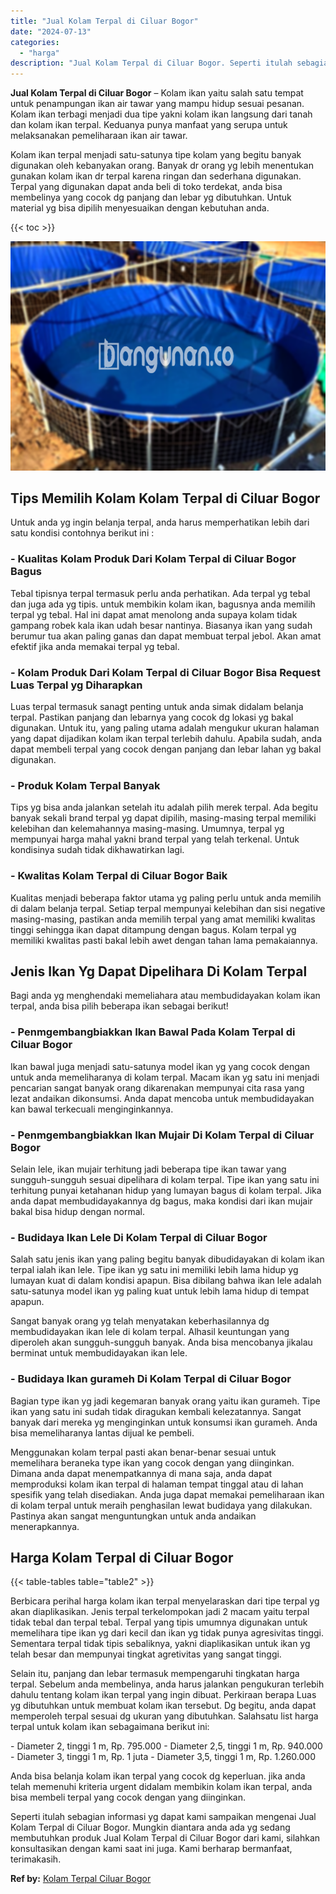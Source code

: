 ```yaml
---
title: "Jual Kolam Terpal di Ciluar Bogor"
date: "2024-07-13"
categories: 
  - "harga"
description: "Jual Kolam Terpal di Ciluar Bogor. Seperti itulah sebagian informasi yg dapat kami sampaikan mengenai Jual Kolam Terpal di Ciluar Bogor. Mungkin diantara and..."
---
```


**Jual Kolam Terpal di Ciluar Bogor** – Kolam ikan yaitu salah satu tempat untuk penampungan ikan air tawar yang mampu hidup sesuai pesanan. Kolam ikan terbagi menjadi dua tipe yakni kolam ikan langsung dari tanah dan kolam ikan terpal. Keduanya punya manfaat yang serupa untuk melaksanakan pemeliharaan ikan air tawar.

Kolam ikan terpal menjadi satu-satunya tipe kolam yang begitu banyak digunakan oleh kebanyakan orang. Banyak dr orang yg lebih menentukan gunakan kolam ikan dr terpal karena ringan dan sederhana digunakan. Terpal yang digunakan dapat anda beli di toko terdekat, anda bisa membelinya yang cocok dg panjang dan lebar yg dibutuhkan. Untuk material yg bisa dipilih menyesuaikan dengan kebutuhan anda.

{{< toc >}}

![Jual Kolam Terpal di Ciluar Bogor](/images/jual-kolam-terpal-03.png)

## Tips Memilih Kolam Kolam Terpal di Ciluar Bogor

Untuk anda yg ingin belanja terpal, anda harus memperhatikan lebih dari satu kondisi contohnya berikut ini :

### \- Kualitas Kolam Produk Dari Kolam Terpal di Ciluar Bogor Bagus

Tebal tipisnya terpal termasuk perlu anda perhatikan. Ada terpal yg tebal dan juga ada yg tipis. untuk membikin kolam ikan, bagusnya anda memilih terpal yg tebal. Hal ini dapat amat menolong anda supaya kolam tidak gampang robek kala ikan udah besar nantinya. Biasanya ikan yang sudah berumur tua akan paling ganas dan dapat membuat terpal jebol. Akan amat efektif jika anda memakai terpal yg tebal.

### \- Kolam Produk Dari Kolam Terpal di Ciluar Bogor Bisa Request Luas Terpal yg Diharapkan

Luas terpal termasuk sanagt penting untuk anda simak didalam belanja terpal. Pastikan panjang dan lebarnya yang cocok dg lokasi yg bakal digunakan. Untuk itu, yang paling utama adalah mengukur ukuran halaman yang dapat dijadikan kolam ikan terpal terlebih dahulu. Apabila sudah, anda dapat membeli terpal yang cocok dengan panjang dan lebar lahan yg bakal digunakan.

### \- Produk Kolam Terpal Banyak

Tips yg bisa anda jalankan setelah itu adalah pilih merek terpal. Ada begitu banyak sekali brand terpal yg dapat dipilih, masing-masing terpal memiliki kelebihan dan kelemahannya masing-masing. Umumnya, terpal yg mempunyai harga mahal yakni brand terpal yang telah terkenal. Untuk kondisinya sudah tidak dikhawatirkan lagi.

### \- Kwalitas Kolam Terpal di Ciluar Bogor Baik

Kualitas menjadi beberapa faktor utama yg paling perlu untuk anda memilih di dalam belanja terpal. Setiap terpal mempunyai kelebihan dan sisi negative masing-masing, pastikan anda memilih terpal yang amat memiliki kwalitas tinggi sehingga ikan dapat ditampung dengan bagus. Kolam terpal yg memiliki kwalitas pasti bakal lebih awet dengan tahan lama pemakaiannya.

## Jenis Ikan Yg Dapat Dipelihara Di Kolam Terpal

Bagi anda yg menghendaki memeliahara atau membudidayakan kolam ikan terpal, anda bisa pilih beberapa ikan sebagai berikut!

### \- Penmgembangbiakkan Ikan Bawal Pada Kolam Terpal di Ciluar Bogor

Ikan bawal juga menjadi satu-satunya model ikan yg yang cocok dengan untuk anda memeliharanya di kolam terpal. Macam ikan yg satu ini menjadi pencarian sangat banyak orang dikarenakan mempunyai cita rasa yang lezat andaikan dikonsumsi. Anda dapat mencoba untuk membudidayakan kan bawal terkecuali menginginkannya.

### \- Penmgembangbiakkan Ikan Mujair Di Kolam Terpal di Ciluar Bogor

Selain lele, ikan mujair terhitung jadi beberapa tipe ikan tawar yang sungguh-sungguh sesuai dipelihara di kolam terpal. Tipe ikan yang satu ini terhitung punyai ketahanan hidup yang lumayan bagus di kolam terpal. Jika anda dapat membudidayakannya dg bagus, maka kondisi dari ikan mujair bakal bisa hidup dengan normal.

### \- Budidaya Ikan Lele Di Kolam Terpal di Ciluar Bogor

Salah satu jenis ikan yang paling begitu banyak dibudidayakan di kolam ikan terpal ialah ikan lele. Tipe ikan yg satu ini memiliki lebih lama hidup yg lumayan kuat di dalam kondisi apapun. Bisa dibilang bahwa ikan lele adalah satu-satunya model ikan yg paling kuat untuk lebih lama hidup di tempat apapun.

Sangat banyak orang yg telah menyatakan keberhasilannya dg membudidayakan ikan lele di kolam terpal. Alhasil keuntungan yang diperoleh akan sungguh-sungguh banyak. Anda bisa mencobanya jikalau berminat untuk membudidayakan ikan lele.

### \- Budidaya Ikan gurameh Di Kolam Terpal di Ciluar Bogor

Bagian type ikan yg jadi kegemaran banyak orang yaitu ikan gurameh. Tipe ikan yang satu ini sudah tidak diragukan kembali kelezatannya. Sangat banyak dari mereka yg menginginkan untuk konsumsi ikan gurameh. Anda bisa memeliharanya lantas dijual ke pembeli.

Menggunakan kolam terpal pasti akan benar-benar sesuai untuk memelihara beraneka type ikan yang cocok dengan yang diinginkan. Dimana anda dapat menempatkannya di mana saja, anda dapat memproduksi kolam ikan terpal di halaman tempat tinggal atau di lahan spesifik yang telah disediakan. Anda juga dapat memakai pemeliharaan ikan di kolam terpal untuk meraih penghasilan lewat budidaya yang dilakukan. Pastinya akan sangat menguntungkan untuk anda andaikan menerapkannya.

## Harga Kolam Terpal di Ciluar Bogor

{{< table-tables table="table2" >}}

Berbicara perihal harga kolam ikan terpal menyelaraskan dari tipe terpal yg akan diaplikasikan. Jenis terpal terkelompokan jadi 2 macam yaitu terpal tidak tebal dan terpal tebal. Terpal yang tipis umumnya digunakan untuk memelihara tipe ikan yg dari kecil dan ikan yg tidak punya agresivitas tinggi. Sementara terpal tidak tipis sebaliknya, yakni diaplikasikan untuk ikan yg telah besar dan mempunyai tingkat agretivitas yang sangat tinggi.

Selain itu, panjang dan lebar termasuk mempengaruhi tingkatan harga terpal. Sebelum anda membelinya, anda harus jalankan pengukuran terlebih dahulu tentang kolam ikan terpal yang ingin dibuat. Perkiraan berapa Luas yg dibutuhkan untuk membuat kolam ikan tersebut. Dg begitu, anda dapat memperoleh terpal sesuai dg ukuran yang dibutuhkan. Salahsatu list harga terpal untuk kolam ikan sebagaimana berikut ini:

\- Diameter 2, tinggi 1 m, Rp. 795.000 - Diameter 2,5, tinggi 1 m, Rp. 940.000 - Diameter 3, tinggi 1 m, Rp. 1 juta - Diameter 3,5, tinggi 1 m, Rp. 1.260.000

Anda bisa belanja kolam ikan terpal yang cocok dg keperluan. jika anda telah memenuhi kriteria urgent didalam membikin kolam ikan terpal, anda bisa membeli terpal yang cocok dengan yang diinginkan.

Seperti itulah sebagian informasi yg dapat kami sampaikan mengenai Jual Kolam Terpal di Ciluar Bogor. Mungkin diantara anda ada yg sedang membutuhkan produk Jual Kolam Terpal di Ciluar Bogor dari kami, silahkan konsultasikan dengan kami saat ini juga. Kami berharap bermanfaat, terimakasih.

**Ref by:** [Kolam Terpal Ciluar Bogor](https://id.wikipedia.org/wiki/Kolam)
